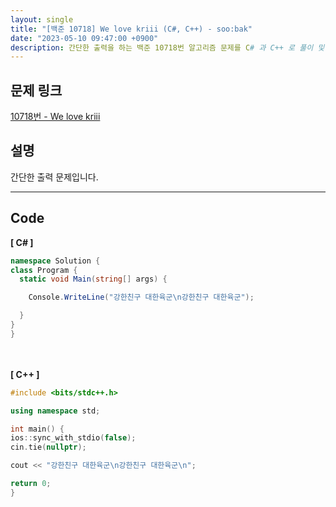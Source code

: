 ```yaml
---
layout: single
title: "[백준 10718] We love kriii (C#, C++) - soo:bak"
date: "2023-05-10 09:47:00 +0900"
description: 간단한 출력을 하는 백준 10718번 알고리즘 문제를 C# 과 C++ 로 풀이 및 해설
---
```


## 문제 링크
  [10718번 - We love kriii](https://www.acmicpc.net/problem/10718)

## 설명
간단한 출력 문제입니다. <br>

- - -

## Code
<b>[ C# ] </b>
<br>

  ```c#
namespace Solution {
  class Program {
    static void Main(string[] args) {

      Console.WriteLine("강한친구 대한육군\n강한친구 대한육군");

    }
  }
}
  ```
<br><br>
<b>[ C++ ] </b>
<br>

  ```c++
#include <bits/stdc++.h>

using namespace std;

int main() {
  ios::sync_with_stdio(false);
  cin.tie(nullptr);

  cout << "강한친구 대한육군\n강한친구 대한육군\n";

  return 0;
}
  ```
